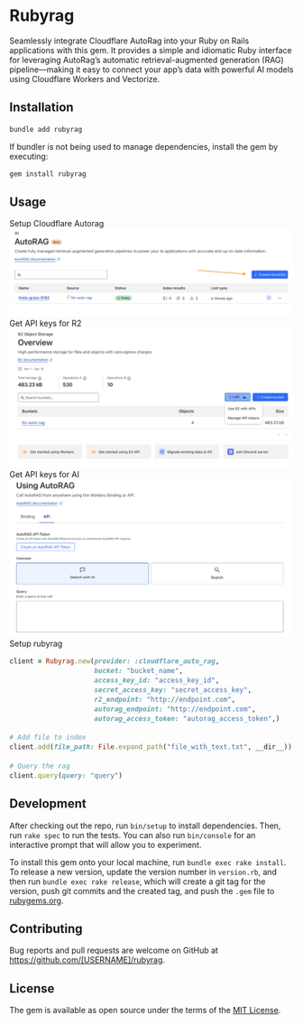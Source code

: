 # Rubyrag

Seamlessly integrate Cloudflare AutoRag into your Ruby on Rails applications with this gem. It provides a simple and idiomatic Ruby interface for leveraging AutoRag’s automatic retrieval-augmented generation (RAG) pipeline—making it easy to connect your app’s data with powerful AI models using Cloudflare Workers and Vectorize.

## Installation


```bash
bundle add rubyrag
```

If bundler is not being used to manage dependencies, install the gem by executing:

```bash
gem install rubyrag
```

## Usage

Setup Cloudflare Autorag
![Setup Autorag](docs/create_rag.png)
Get API keys for R2
![Get API keys for R2](docs/create_api_key_for_r2.png) 
Get API keys for AI
![Get API keys for R2](docs/create_api_key_for_ai.png)
Setup rubyrag
```ruby
client = Rubyrag.new(provider: :cloudflare_auto_rag,
                     bucket: "bucket_name",
                     access_key_id: "access_key_id",
                     secret_access_key: "secret_access_key",
                     r2_endpoint: "http://endpoint.com",
                     autorag_endpoint: "http://endpoint.com",
                     autorag_access_token: "autorag_access_token",)

# Add file to index
client.add(file_path: File.expand_path("file_with_text.txt", __dir__))

# Query the rag
client.query(query: "query")
```

## Development

After checking out the repo, run `bin/setup` to install dependencies. Then, run `rake spec` to run the tests. You can also run `bin/console` for an interactive prompt that will allow you to experiment.

To install this gem onto your local machine, run `bundle exec rake install`. To release a new version, update the version number in `version.rb`, and then run `bundle exec rake release`, which will create a git tag for the version, push git commits and the created tag, and push the `.gem` file to [rubygems.org](https://rubygems.org).

## Contributing

Bug reports and pull requests are welcome on GitHub at https://github.com/[USERNAME]/rubyrag.

## License

The gem is available as open source under the terms of the [MIT License](https://opensource.org/licenses/MIT).

